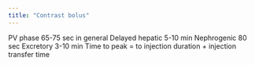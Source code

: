```yaml
---
title: "Contrast bolus"
---
```

PV phase 65-75 sec in general 
Delayed hepatic 5-10 min
Nephrogenic 80 sec
Excretory 3-10 min
Time to peak = to injection duration + injection transfer time

